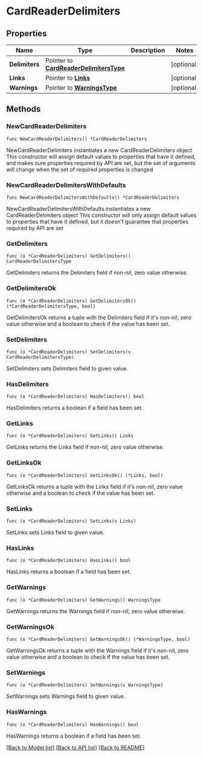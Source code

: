 # CardReaderDelimiters

## Properties

Name | Type | Description | Notes
------------ | ------------- | ------------- | -------------
**Delimiters** | Pointer to [**CardReaderDelimitersType**](CardReaderDelimitersType.md) |  | [optional] 
**Links** | Pointer to [**Links**](Links.md) |  | [optional] 
**Warnings** | Pointer to [**WarningsType**](WarningsType.md) |  | [optional] 

## Methods

### NewCardReaderDelimiters

`func NewCardReaderDelimiters() *CardReaderDelimiters`

NewCardReaderDelimiters instantiates a new CardReaderDelimiters object
This constructor will assign default values to properties that have it defined,
and makes sure properties required by API are set, but the set of arguments
will change when the set of required properties is changed

### NewCardReaderDelimitersWithDefaults

`func NewCardReaderDelimitersWithDefaults() *CardReaderDelimiters`

NewCardReaderDelimitersWithDefaults instantiates a new CardReaderDelimiters object
This constructor will only assign default values to properties that have it defined,
but it doesn't guarantee that properties required by API are set

### GetDelimiters

`func (o *CardReaderDelimiters) GetDelimiters() CardReaderDelimitersType`

GetDelimiters returns the Delimiters field if non-nil, zero value otherwise.

### GetDelimitersOk

`func (o *CardReaderDelimiters) GetDelimitersOk() (*CardReaderDelimitersType, bool)`

GetDelimitersOk returns a tuple with the Delimiters field if it's non-nil, zero value otherwise
and a boolean to check if the value has been set.

### SetDelimiters

`func (o *CardReaderDelimiters) SetDelimiters(v CardReaderDelimitersType)`

SetDelimiters sets Delimiters field to given value.

### HasDelimiters

`func (o *CardReaderDelimiters) HasDelimiters() bool`

HasDelimiters returns a boolean if a field has been set.

### GetLinks

`func (o *CardReaderDelimiters) GetLinks() Links`

GetLinks returns the Links field if non-nil, zero value otherwise.

### GetLinksOk

`func (o *CardReaderDelimiters) GetLinksOk() (*Links, bool)`

GetLinksOk returns a tuple with the Links field if it's non-nil, zero value otherwise
and a boolean to check if the value has been set.

### SetLinks

`func (o *CardReaderDelimiters) SetLinks(v Links)`

SetLinks sets Links field to given value.

### HasLinks

`func (o *CardReaderDelimiters) HasLinks() bool`

HasLinks returns a boolean if a field has been set.

### GetWarnings

`func (o *CardReaderDelimiters) GetWarnings() WarningsType`

GetWarnings returns the Warnings field if non-nil, zero value otherwise.

### GetWarningsOk

`func (o *CardReaderDelimiters) GetWarningsOk() (*WarningsType, bool)`

GetWarningsOk returns a tuple with the Warnings field if it's non-nil, zero value otherwise
and a boolean to check if the value has been set.

### SetWarnings

`func (o *CardReaderDelimiters) SetWarnings(v WarningsType)`

SetWarnings sets Warnings field to given value.

### HasWarnings

`func (o *CardReaderDelimiters) HasWarnings() bool`

HasWarnings returns a boolean if a field has been set.


[[Back to Model list]](../README.md#documentation-for-models) [[Back to API list]](../README.md#documentation-for-api-endpoints) [[Back to README]](../README.md)


